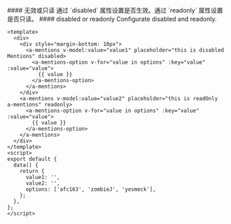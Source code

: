 <cn>
#### 无效或只读
通过 `disabled` 属性设置是否生效。通过 `readonly` 属性设置是否只读。
</cn>

<us>
#### disabled or readonly
Configurate disabled and readonly.
</us>

```vue
<template>
  <div>
    <div style="margin-bottom: 10px">
      <a-mentions v-model:value="value1" placeholder="this is disabled Mentions" disabled>
        <a-mentions-option v-for="value in options" :key="value" :value="value">
          {{ value }}
        </a-mentions-option>
      </a-mentions>
    </div>
    <a-mentions v-model:value="value2" placeholder="this is readOnly a-mentions" readonly>
      <a-mentions-option v-for="value in options" :key="value" :value="value">
        {{ value }}
      </a-mentions-option>
    </a-mentions>
  </div>
</template>
<script>
export default {
  data() {
    return {
      value1: '',
      value2: '',
      options: ['afc163', 'zombieJ', 'yesmeck'],
    };
  },
};
</script>
```
